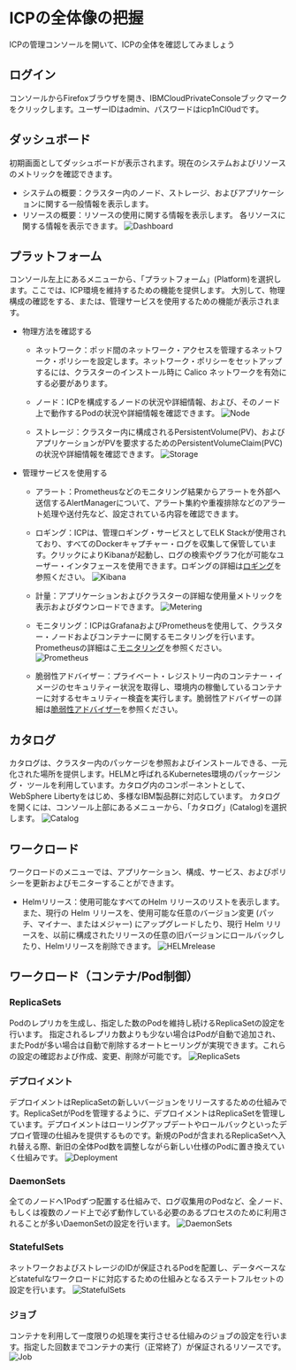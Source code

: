 # ICPの全体像の把握

ICPの管理コンソールを開いて、ICPの全体を確認してみましょう

## ログイン

コンソールからFirefoxブラウザを開き、IBMCloudPrivateConsoleブックマークをクリックします。ユーザーIDはadmin、パスワードはicp1nCl0udです。

## ダッシュボード

初期画面としてダッシュボードが表示されます。現在のシステムおよびリソースのメトリックを確認できます。
- システムの概要：クラスター内のノード、ストレージ、およびアプリケーションに関する一般情報を表示します。
- リソースの概要：リソースの使用に関する情報を表示します。 各リソースに関する情報を表示できます。
![Dashboard](https://github.com/ICpTrial/ICPTrialJapan/blob/master/pictures/dashboard.png)

## プラットフォーム

コンソール左上にあるメニューから、「プラットフォーム」(Platform)を選択します。ここでは、ICP環境を維持するための機能を提供します。
大別して、物理構成の確認をする、または、管理サービスを使用するための機能が表示されます。
- 物理方法を確認する
  - ネットワーク：ポッド間のネットワーク・アクセスを管理するネットワーク・ポリシーを設定します。ネットワーク・ポリシーをセットアップするには、クラスターのインストール時に Calico ネットワークを有効にする必要があります。
  
  - ノード：ICPを構成するノードの状況や詳細情報、および、そのノード上で動作するPodの状況や詳細情報を確認できます。
  ![Node](https://github.com/ICpTrial/ICPTrialJapan/blob/master/pictures/device_node.png)
  
  - ストレージ：クラスター内に構成されるPersistentVolume(PV)、およびアプリケーションがPVを要求するためのPersistentVolumeClaim(PVC)の状況や詳細情報を確認できます。
  ![Storage](https://github.com/ICpTrial/ICPTrialJapan/blob/master/pictures/storage.png)
  
- 管理サービスを使用する
  - アラート：Prometheusなどのモニタリング結果からアラートを外部へ送信するAlertManagerについて、アラート集約や重複排除などのアラート処理や送付先など、設定されている内容を確認できます。
  
  - ロギング：ICPは、管理ロギング・サービスとしてELK Stackが使用されており、すべてのDockerキャプチャー・ログを収集して保管しています。クリックによりKibanaが起動し、ログの検索やグラフ化が可能なユーザー・インタフェースを使用できます。ロギングの詳細は[ロギング](https://github.com/ICpTrial/ICPTrialJapan/blob/master/logging.md)を参照ください。
  ![Kibana](https://github.com/ICpTrial/ICPTrialJapan/blob/master/pictures/kibana.png)
  
  - 計量：アプリケーションおよびクラスターの詳細な使用量メトリックを表示およびダウンロードできます。
  ![Metering](https://github.com/ICpTrial/ICPTrialJapan/blob/master/pictures/metering.png)
  
  - モニタリング：ICPはGrafanaおよびPrometheusを使用して、クラスター・ノードおよびコンテナーに関するモニタリングを行います。Prometheusの詳細はこ[モニタリング](https://github.com/ICpTrial/ICPTrialJapan/blob/master/monitoring.md)を参照ください。   
  ![Prometheus](https://github.com/ICpTrial/ICPTrialJapan/blob/master/pictures/prometheus.png)
  
  - 脆弱性アドバイザー：プライベート・レジストリー内のコンテナー・イメージのセキュリティー状況を取得し、環境内の稼働しているコンテナーに対するセキュリティー検査を実行します。脆弱性アドバイザーの詳細は[脆弱性アドバイザー](https://github.com/ICpTrial/ICPTrialJapan/blob/master/vulnerabilityadvisor.md)を参照ください。

## カタログ

カタログは、クラスター内のパッケージを参照およびインストールできる、一元化された場所を提供します。HELMと呼ばれるKubernetes環境のパッケージング・
ツールを利用しています。カタログ内のコンポーネントとして、WebSphere Libertyをはじめ、多様なIBM製品群に対応しています。
カタログを開くには、コンソール上部にあるメニューから、「カタログ」(Catalog)を選択します。
![Catalog](https://github.com/ICpTrial/ICPTrialJapan/blob/master/pictures/catalog.png)

## ワークロード

ワークロードのメニューでは、アプリケーション、構成、サービス、およびポリシーを更新およびモニターすることができます。
- Helmリリース：使用可能なすべてのHelm リリースのリストを表示します。また、現行の Helm リリースを、使用可能な任意のバージョン変更 (パッチ、マイナー、またはメジャー) にアップグレードしたり、現行 Helm リリースを、以前に構成されたリリースの任意の旧バージョンにロールバックしたり、Helmリリースを削除できます。
![HELMrelease](https://github.com/ICpTrial/ICPTrialJapan/blob/master/pictures/helmrelease.png)

## ワークロード（コンテナ/Pod制御）

### ReplicaSets

Podのレプリカを生成し、指定した数のPodを維持し続けるReplicaSetの設定を行います。
指定されるレプリカ数よりも少ない場合はPodが自動で追加され、またPodが多い場合は自動で削除するオートヒーリングが実現できます。これらの設定の確認および作成、変更、削除が可能です。
![ReplicaSets](https://github.com/ICpTrial/ICPTrialJapan/blob/master/pictures/replicasets.png)

### デプロイメント

デプロイメントはReplicaSetの新しいバージョンをリリースするための仕組みです。ReplicaSetがPodを管理するように、デプロイメントはReplicaSetを管理しています。デプロイメントはローリングアップデートやロールバックといったデプロイ管理の仕組みを提供するものです。新規のPodが含まれるReplicaSetへ入れ替える際、新旧の全体Pod数を調整しながら新しい仕様のPodに置き換えていく仕組みです。
![Deployment](https://github.com/ICpTrial/ICPTrialJapan/blob/master/pictures/deployment.png)

### DaemonSets

全てのノードへ1Podずつ配置する仕組みで、ログ収集用のPodなど、全ノード、もしくは複数のノード上で必ず動作している必要のあるプロセスのために利用されることが多いDaemonSetの設定を行います。
![DaemonSets](https://github.com/ICpTrial/ICPTrialJapan/blob/master/pictures/daemonsets.png)

### StatefulSets

ネットワークおよびストレージのIDが保証されるPodを配置し、データベースなどstatefulなワークロードに対応するための仕組みとなるステートフルセットの設定を行います。
![StatefulSets](https://github.com/ICpTrial/ICPTrialJapan/blob/master/pictures/statefulsets.png)

### ジョブ

コンテナを利用して一度限りの処理を実行させる仕組みのジョブの設定を行います。指定した回数までコンテナの実行（正常終了）が保証されるリソースです。
![Job](https://github.com/ICpTrial/ICPTrialJapan/blob/master/pictures/job.png)
